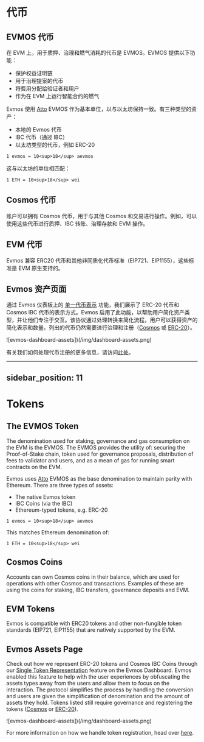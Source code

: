 # 代币

## EVMOS 代币

在 EVM 上，用于质押、治理和燃气消耗的代币是 EVMOS。EVMOS 提供以下功能：
- 保护权益证明链
- 用于治理提案的代币
- 将费用分配给验证者和用户
- 作为在 EVM 上运行智能合约的燃气

Evmos 使用 [Atto](https://en.wikipedia.org/wiki/Atto-) EVMOS 作为基本单位，以与以太坊保持一致。有三种类型的资产：

- 本地的 Evmos 代币
- IBC 代币（通过 IBC）
- 以太坊类型的代币，例如 ERC-20

`1 evmos = 10<sup>18</sup> aevmos`

这与以太坊的单位相匹配：

`1 ETH = 10<sup>18</sup> wei`

## Cosmos 代币

账户可以拥有 Cosmos 代币，用于与其他 Cosmos 和交易进行操作。例如，可以使用这些代币进行质押、IBC 转账、治理存款和 EVM 操作。

## EVM 代币

Evmos 兼容 ERC20 代币和其他非同质化代币标准（EIP721、EIP1155），这些标准是 EVM 原生支持的。

## Evmos 资产页面

通过 Evmos 仪表板上的 [单一代币表示](https://app.evmos.org/assets) 功能，我们展示了 ERC-20 代币和 Cosmos IBC 代币的表示方式。Evmos 启用了此功能，以帮助用户简化资产类型，并让他们专注于交互。该协议通过处理转换来简化流程，用户可以获得资产的简化表示和数量。列出的代币仍然需要进行治理和注册（[Cosmos](https://academy.evmos.org/articles/advanced/cosmos-coin-registration) 或 [ERC-20](https://academy.evmos.org/articles/advanced/erc20-registration)）。

![evmos-dashboard-assets])(/img/dashboard-assets.png)

有关我们如何处理代币注册的更多信息，请访问[此处](./../../develop/mainnet#token-registration)。


---
sidebar_position: 11
---

# Tokens

## The EVMOS Token

The denomination used for staking, governance and gas consumption on the EVM is the EVMOS. The EVMOS provides the utility
of: securing the Proof-of-Stake chain, token used for governance proposals, distribution of fees to validator and users,
and as a mean of gas for running smart contracts on the EVM.

Evmos uses [Atto](https://en.wikipedia.org/wiki/Atto-) EVMOS as the base denomination to maintain parity with Ethereum.
There are three types of assets:

- The native Evmos token
- IBC Coins (via the IBC)
- Ethereum-typed tokens, e.g. ERC-20

`1 evmos = 10<sup>18</sup> aevmos`

This matches Ethereum denomination of:

`1 ETH = 10<sup>18</sup> wei`

## Cosmos Coins

Accounts can own Cosmos coins in their balance, which are used for operations with other Cosmos and transactions. Examples
of these are using the coins for staking, IBC transfers, governance deposits and EVM.

## EVM Tokens

Evmos is compatible with ERC20 tokens and other non-fungible token standards (EIP721, EIP1155)
that are natively supported by the EVM.

## Evmos Assets Page

Check out how we represent ERC-20 tokens and Cosmos IBC Coins through our [Single Token Representation](https://app.evmos.org/assets)
feature on the Evmos Dashboard. Evmos enabled this feature to help with the user experiences by obfuscating the assets
types away from the users and allow them to focus on the interaction. The protocol simplifies the process by handling the
conversion and users are given the simplification of denomination and the amount of assets they hold. Tokens listed still
require governance and registering the tokens ([Cosmos](https://academy.evmos.org/articles/advanced/cosmos-coin-registration)
or [ERC-20](https://academy.evmos.org/articles/advanced/erc20-registration)).

![evmos-dashboard-assets])(/img/dashboard-assets.png)

For more information on how we handle token registration, head over [here](./../../develop/mainnet#token-registration).
